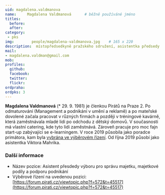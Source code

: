 ```yaml
---
uid: magdalena.valdmanova
name:     Magdalena Valdmanová  	# běžně používáné jméno
titles:
  before:
  after:
category:
 - pks
img: 		people/magdalena-valdmanova.jpg    # 165 x 220
description:  místopředsedkyně pražského sdružení, asistentka předsedy hospodářského výboru Viktora Mahrika
mail:
- magdalena.valdman@gmail.com
mob:			  
profiles:
  github:     
  facebook: 	
  twitter: 		
  flickr:
ordpraha: 
ordpks: 3
---
```


**Magdalena Valdmanová** (* 29. 9. 1981) je členkou Pirátů na Praze 2. Po odmaturování (Management a podnikání v umění a reklamě) a po mateřské dovolené začala pracovat v různých firmách a později v tréningové kavárně, která zaměstnávala mladé lidi po odchodu z dětský domovů. V současnosti má vlastní catering, kde tyto lidi zaměstnává. Zároveň pracuje pro moc fajn start-up zabývající se e-learningem. V roce 2019 působila jako poradce primátora, kam byla [vybrána ve výběrovém řízení](https://forum.pirati.cz/viewtopic.php?f=572&t=45517). Od října 2019 působí jako asistentka Viktora Mahrika.

### Další informace

* Název pozice: Asistent přesdedy výboru pro správu majetku, majetkové podíly a podporu podnikání 
* Výběrové řízení na uvedenou pozici: [https://forum.pirati.cz/viewtopic.php?f=572&t=45517](https://forum.pirati.cz/viewtopic.php?f=572&t=45517)
